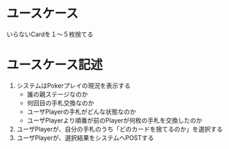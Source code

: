 # ユースケース

いらないCardを１～５枚捨てる

# ユースケース記述

1. システムはPokerプレイの現況を表示する
    - 誰の親ステージなのか
    - 何回目の手札交換なのか
    - ユーザPlayerの手札がどんな状態なのか
    - ユーザPlayerより順番が前のPlayerが何枚の手札を交換したのか
1. ユーザPlayerが、自分の手札のうち「どのカードを捨てるのか」を選択する
1. ユーザPlayerが、選択結果をシステムへPOSTする
